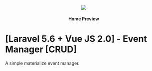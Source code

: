 <p align="center">
  <img src="https://imgur.com/a/Go0iQ5s"/>
</p>
<h4 align="center">Home Preview</h4>


# [Laravel 5.6 + Vue JS 2.0] - Event Manager [CRUD]
A simple materialize event manager.